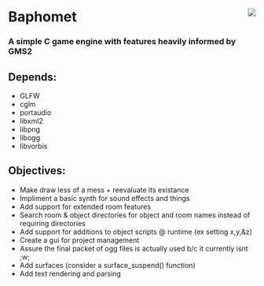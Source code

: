 <!DOCTYPE html>
<html>
	<div>
		<img align="right" src="https://github.com/Endometrial/baphomet/blob/main/assets/images/baphomet.png">
		<h1>Baphomet</h1>
		<h3>A simple C game engine with features heavily informed by GMS2</h3>
	</div>
	<h2>Depends:</h2>
	<ul>
		<li>GLFW</li>
		<li>cglm</li>
		<li>portaudio</li>
		<li>libxml2</li>
		<li>libpng</li>
		<li>libogg</li>
		<li>libvorbis</li>
	</ul>
	<body>
		<h2>Objectives:</h2>
		<ul>
			<li>Make draw less of a mess + reevaluate its existance</li>
			<li>Impliment a basic synth for sound effects and things</li>
			<li>Add support for extended room features</li>
			<li>Search room & object directories for object and room names instead of requiring directories</li>
			<li>Add support for additions to object scripts @ runtime (ex setting x,y,&z) </li>
			<li>Create a gui for project management</li>
			<li>Assure the final packet of ogg files is actually used b/c it currently isnt ;w;</li>
			<li>Add surfaces (consider a surface_suspend() function)</li>
			<li>Add text rendering and parsing</li>
		</ul>
	</body>
</html>
